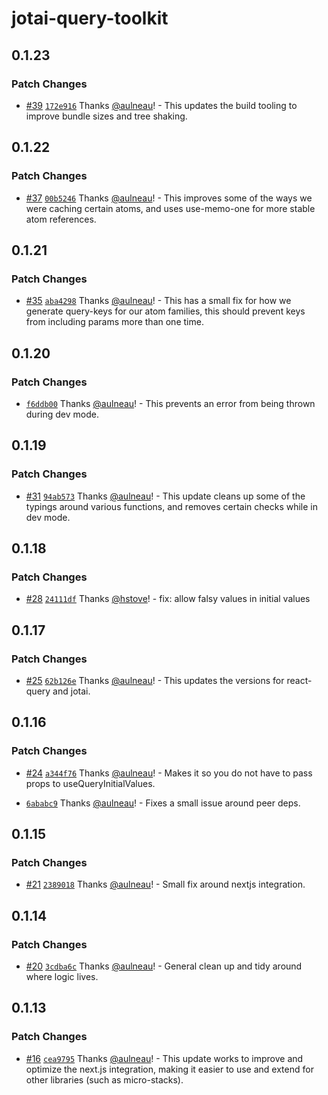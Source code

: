 # jotai-query-toolkit

## 0.1.23

### Patch Changes

- [#39](https://github.com/fungible-systems/jotai-query-toolkit/pull/39) [`172e916`](https://github.com/fungible-systems/jotai-query-toolkit/commit/172e9163f1f08b8501c82371c84f2796e59339eb) Thanks [@aulneau](https://github.com/aulneau)! - This updates the build tooling to improve bundle sizes and tree shaking.

## 0.1.22

### Patch Changes

- [#37](https://github.com/fungible-systems/jotai-query-toolkit/pull/37) [`00b5246`](https://github.com/fungible-systems/jotai-query-toolkit/commit/00b5246ea40ee9a6669739ebb891fbc5819bb4ed) Thanks [@aulneau](https://github.com/aulneau)! - This improves some of the ways we were caching certain atoms, and uses use-memo-one for more stable atom references.

## 0.1.21

### Patch Changes

- [#35](https://github.com/fungible-systems/jotai-query-toolkit/pull/35) [`aba4298`](https://github.com/fungible-systems/jotai-query-toolkit/commit/aba4298f9a670752d7c684799a2f52f11b1f326e) Thanks [@aulneau](https://github.com/aulneau)! - This has a small fix for how we generate query-keys for our atom families, this should prevent keys from including params more than one time.

## 0.1.20

### Patch Changes

- [`f6ddb00`](https://github.com/fungible-systems/jotai-query-toolkit/commit/f6ddb00fae12c8e46962991eb156d60f627b902e) Thanks [@aulneau](https://github.com/aulneau)! - This prevents an error from being thrown during dev mode.

## 0.1.19

### Patch Changes

- [#31](https://github.com/fungible-systems/jotai-query-toolkit/pull/31) [`94ab573`](https://github.com/fungible-systems/jotai-query-toolkit/commit/94ab5736e4efdce652fc8e4f7eb6fad5807b9021) Thanks [@aulneau](https://github.com/aulneau)! - This update cleans up some of the typings around various functions, and removes certain checks while in dev mode.

## 0.1.18

### Patch Changes

- [#28](https://github.com/fungible-systems/jotai-query-toolkit/pull/28) [`24111df`](https://github.com/fungible-systems/jotai-query-toolkit/commit/24111df5d5ef26fc152658f7202658fb06e7c7a8) Thanks [@hstove](https://github.com/hstove)! - fix: allow falsy values in initial values

## 0.1.17

### Patch Changes

- [#25](https://github.com/fungible-systems/jotai-query-toolkit/pull/25) [`62b126e`](https://github.com/fungible-systems/jotai-query-toolkit/commit/62b126ebaf7dfaebce8265d619f82d4bb9990633) Thanks [@aulneau](https://github.com/aulneau)! - This updates the versions for react-query and jotai.

## 0.1.16

### Patch Changes

- [#24](https://github.com/fungible-systems/jotai-query-toolkit/pull/24) [`a344f76`](https://github.com/fungible-systems/jotai-query-toolkit/commit/a344f7625dbd4b8d4c24d5d52f2964d85095f914) Thanks [@aulneau](https://github.com/aulneau)! - Makes it so you do not have to pass props to useQueryInitialValues.

* [`6ababc9`](https://github.com/fungible-systems/jotai-query-toolkit/commit/6ababc9726caf6b8a10a4db2e3c33ee0b124d08a) Thanks [@aulneau](https://github.com/aulneau)! - Fixes a small issue around peer deps.

## 0.1.15

### Patch Changes

- [#21](https://github.com/fungible-systems/jotai-query-toolkit/pull/21) [`2389018`](https://github.com/fungible-systems/jotai-query-toolkit/commit/238901869f8cecd2ba00184d99dcf6f2b5e04db8) Thanks [@aulneau](https://github.com/aulneau)! - Small fix around nextjs integration.

## 0.1.14

### Patch Changes

- [#20](https://github.com/fungible-systems/jotai-query-toolkit/pull/20) [`3cdba6c`](https://github.com/fungible-systems/jotai-query-toolkit/commit/3cdba6c65d09c615b1851a2f9c02db3273c60848) Thanks [@aulneau](https://github.com/aulneau)! - General clean up and tidy around where logic lives.

## 0.1.13

### Patch Changes

- [#16](https://github.com/fungible-systems/jotai-query-toolkit/pull/16) [`cea9795`](https://github.com/fungible-systems/jotai-query-toolkit/commit/cea9795622e450f8706da1ed7d1452ebf3bcafa3) Thanks [@aulneau](https://github.com/aulneau)! - This update works to improve and optimize the next.js integration, making it easier to use and extend for other libraries (such as micro-stacks).
